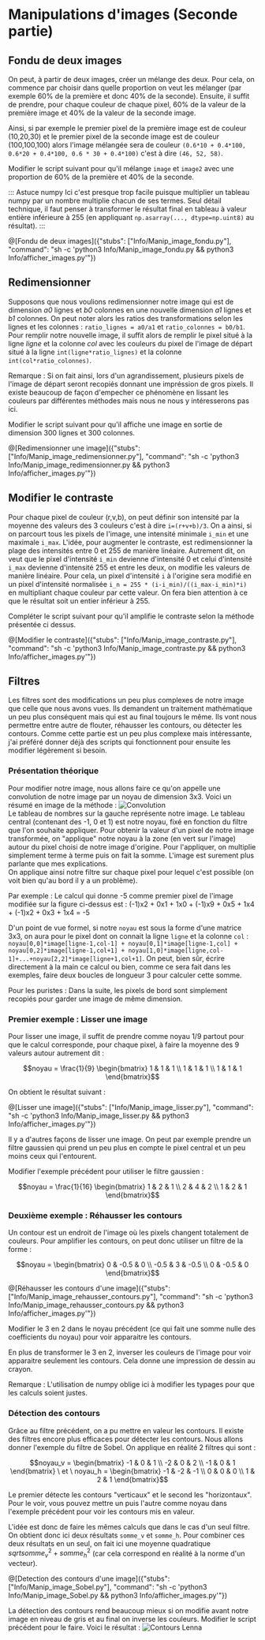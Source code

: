 # Manipulations d'images (Seconde partie)

## Fondu de deux images

On peut, à partir de deux images, créer un mélange des deux. Pour cela, on commence par choisir dans quelle proportion on veut les mélanger (par exemple 60% de la première et donc 40% de la seconde). Ensuite, il suffit de prendre, pour chaque couleur de chaque pixel, 60% de la valeur de la première image et 40% de la valeur de la seconde image.

Ainsi, si par exemple le premier pixel de la première image est de couleur (10,20,30) et le premier pixel de la seconde image est de couleur (100,100,100) alors l'image mélangée sera de couleur `(0.6*10 + 0.4*100, 0.6*20 + 0.4*100, 0.6 * 30 + 0.4*100)` c'est à dire `(46, 52, 58)`.

Modifier le script suivant pour qu'il mélange `image` et `image2` avec une proportion de 60% de la première et 40% de la seconde.

::: Astuce numpy
Ici c'est presque trop facile puisque multiplier un tableau numpy par un nombre multiplie chacun de ses termes. 
Seul détail technique, il faut penser à transformer le résultat final en tableau à valeur entière inférieure à 255 (en appliquant `np.asarray(..., dtype=np.uint8)` au résultat).
:::

@[Fondu de deux images]({"stubs": ["Info/Manip_image_fondu.py"], "command": "sh -c 'python3 Info/Manip_image_fondu.py && python3 Info/afficher_images.py'"})

## Redimensionner

Supposons que nous voulions redimensionner notre image qui est de dimension *a0* lignes et *b0* colonnes en une nouvelle dimension *a1* lignes et *b1* colonnes. On peut noter alors les ratios des transformations selon les lignes et les colonnes : `ratio_lignes = a0/a1` et `ratio_colonnes = b0/b1`.  
Pour remplir notre nouvelle image, il suffit alors de remplir le pixel situé à la ligne *ligne* et la colonne *col* avec les couleurs du pixel de l'image de départ situé à la ligne `int(ligne*ratio_lignes)` et la colonne `int(col*ratio_colonnes)`.

Remarque : Si on fait ainsi, lors d'un agrandissement, plusieurs pixels de l'image de départ seront recopiés donnant une impréssion de gros pixels. Il existe beaucoup de façon d'empecher ce phénomène en lissant les couleurs par différentes méthodes mais nous ne nous y intéresserons pas ici.

Modifier le script suivant pour qu'il affiche une image en sortie de dimension 300 lignes et 300 colonnes. 

@[Redimensionner une image]({"stubs": ["Info/Manip_image_redimensionner.py"], "command": "sh -c 'python3 Info/Manip_image_redimensionner.py && python3 Info/afficher_images.py'"})

## Modifier le contraste

Pour chaque pixel de couleur (r,v,b), on peut définir son intensité par la moyenne des valeurs des 3 couleurs c'est à dire `i=(r+v+b)/3`. On a ainsi, si on parcourt tous les pixels de l'image, une intensité minimale `i_min` et une maximale `i_max`. L'idée, pour augmenter le contraste, est redimensionner la plage des intensités entre 0 et 255 de manière linéaire. Autrement dit, on veut que le pixel d'intensité `i_min` devienne d'intensité 0 et celui d'intensité `i_max` devienne d'intensité 255 et entre les deux, on modifie les valeurs de manière linéaire. Pour cela, un pixel d'intensité `i` à l'origine sera modifié en un pixel d'intensité normalisée  `i_n = 255 * (i-i_min)/((i_max-i_min)*i)` en multipliant chaque couleur par cette valeur. On fera bien attention à ce que le résultat soit un entier inférieur à 255.

Compléter le script suivant pour qu'il amplifie le contraste selon la méthode présentée ci dessus.

@[Modifier le contraste]({"stubs": ["Info/Manip_image_contraste.py"], "command": "sh -c 'python3 Info/Manip_image_contraste.py && python3 Info/afficher_images.py'"})


## Filtres

Les filtres sont des modifications un peu plus complexes de notre image que celle que nous avons vues. Ils demandent un traitement mathématique un peu plus conséquent mais qui est au final toujours le même. Ils vont nous permettre entre autre de flouter, réhausser les contours, ou détecter les contours. Comme cette partie est un peu plus complexe mais intéressante, j'ai préféré donner déjà des scripts qui fonctionnent pour ensuite les modifier légèrement si besoin.

### Présentation théorique

Pour modifier notre image, nous allons faire ce qu'on appelle une convolution de notre image par un noyau de dimension 3x3. Voici un résumé en image de la méthode : ![Convolution](conv2.png)  
Le tableau de nombres sur la gauche représente notre image. Le tableau central (contenant des -1, 0 et 1) est notre noyau, fixé en fonction du filtre que l'on souhaite appliquer. Pour obtenir la valeur d'un pixel de notre image transformée, on "applique" notre noyau à la zone (en vert sur l'image) autour du pixel choisi de notre image d'origine. Pour l'appliquer, on multiplie simplement terme à terme puis on fait la somme. L'image est surement plus parlante que mes explications.  
On applique ainsi notre filtre sur chaque pixel pour lequel c'est possible (on voit bien qu'au bord il y a un problème).

Par exemple : Le calcul qui donne -5 comme premier pixel de l'image modifiée sur la figure ci-dessus est : (-1)x2 + 0x1 + 1x0 + (-1)x9 + 0x5 + 1x4 + (-1)x2 + 0x3 + 1x4 = -5

D'un point de vue formel, si notre `noyau` est sous la forme d'une matrice 3x3, on aura pour le pixel dont on connait la ligne `ligne` et la colonne `col` : `noyau[0,0]*image[ligne-1,col-1] + noyau[0,1]*image[ligne-1,col] + noyau[0,2]*image[ligne-1,col+1] + noyau[1,0]*image[ligne,col-1]+...+noyau[2,2]*image[ligne+1,col+1]`. On peut, bien sûr, écrire directement à la main ce calcul ou bien, comme ce sera fait dans les exemples, faire deux boucles de longueur 3 pour calculer cette somme.

Pour les puristes : Dans la suite, les pixels de bord sont simplement recopiés pour garder une image de même dimension.

### Premier exemple : Lisser une image

Pour lisser une image, il suffit de prendre comme noyau 1/9 partout pour que le calcul corresponde, pour chaque pixel, à faire la moyenne des 9 valeurs autour autrement dit :
```math
noyau = \frac{1}{9}
\begin{bmatrix}
1 & 1 & 1 \\
1 & 1 & 1 \\
1 & 1 & 1
\end{bmatrix}
```

On obtient le résultat suivant :

@[Lisser une image]({"stubs": ["Info/Manip_image_lisser.py"], "command": "sh -c 'python3 Info/Manip_image_lisser.py && python3 Info/afficher_images.py'"})

Il y a d'autres façons de lisser une image. On peut par exemple prendre un filtre gaussien qui prend un peu plus en compte le pixel central et un peu moins ceux qui l'entourent.

Modifier l'exemple précédent pour utiliser le filtre gaussien : 
```math
noyau = \frac{1}{16}
\begin{bmatrix}
1 & 2 & 1 \\
2 & 4 & 2 \\
1 & 2 & 1
\end{bmatrix}
```

### Deuxième exemple : Réhausser les contours

Un contour est un endroit de l'image où les pixels changent totalement de couleurs. Pour amplifier les contours, on peut donc utiliser un filtre de la forme :
```math
noyau =
\begin{bmatrix}
0 & -0.5 & 0 \\
-0.5 & 3 & -0.5 \\
0 & -0.5 & 0
\end{bmatrix}
```

@[Réhausser les contours d'une image]({"stubs": ["Info/Manip_image_rehausser_contours.py"], "command": "sh -c 'python3 Info/Manip_image_rehausser_contours.py && python3 Info/afficher_images.py'"})

Modifier le 3 en 2 dans le noyau précédent (ce qui fait une somme nulle des coefficients du noyau) pour voir apparaitre les contours.

En plus de transformer le 3 en 2, inverser les couleurs de l'image pour voir apparaitre seulement les contours. Cela donne une impression de dessin au crayon.

Remarque : L'utilisation de numpy oblige ici à modifier les typages pour que les calculs soient justes.

### Détection des contours

Grâce au filtre précédent, on a pu mettre en valeur les contours. Il existe des filtres encore plus efficaces pour détecter les contours. Nous allons donner l'exemple du filtre de Sobel. On applique en réalité 2 filtres qui sont : 
```math
noyau_v = 
\begin{bmatrix}
-1 & 0 & 1 \\
-2 & 0 & 2 \\
-1 & 0 & 1
\end{bmatrix}
\ et \ 
noyau_h =
\begin{bmatrix}
-1 & -2 & -1 \\
0 & 0 & 0 \\
1 & 2 & 1
\end{bmatrix}
```
Le premier détecte les contours "verticaux" et le second les "horizontaux". Pour le voir, vous pouvez mettre un puis l'autre comme noyau dans l'exemple précédent pour voir les contours mis en valeur.

L'idée est donc de faire les mêmes calculs que dans le cas d'un seul filtre. On obtient donc ici deux résultats `somme_v` et `somme_h`. Pour combiner ces deux résultats en un seul, on fait ici une moyenne quadratique $`sqrt{somme_v^2+somme_h^2}`$ (car cela correspond en réalité à la norme d'un vecteur).

@[Detection des contours d'une image]({"stubs": ["Info/Manip_image_Sobel.py"], "command": "sh -c 'python3 Info/Manip_image_Sobel.py && python3 Info/afficher_images.py'"})

La détection des contours rend beaucoup mieux si on modifie avant notre image en niveau de gris et au final on inverse les couleurs. Modifier le script précédent pour le faire. Voici le résultat : ![Contours Lenna](lenna_Sobel.png)
